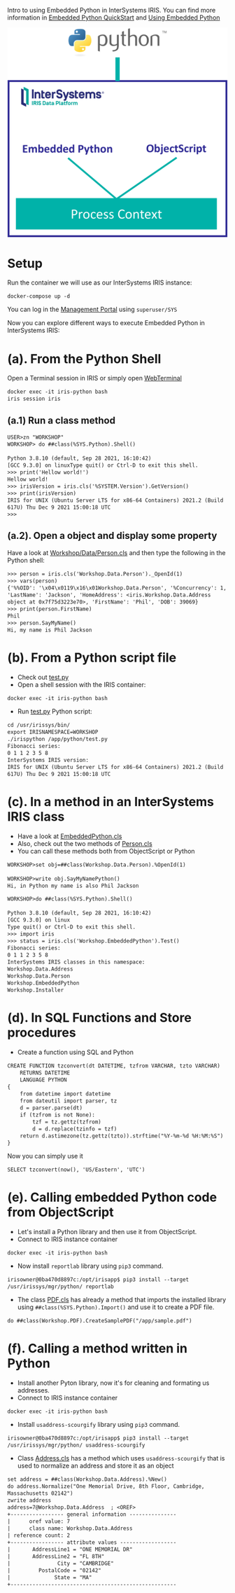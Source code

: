 
Intro to using Embedded Python in InterSystems IRIS. You can find more information in [Embedded Python QuickStart](https://learning.intersystems.com/course/view.php?id=1824&ssoPass=1) and [Using Embedded Python](https://docs.intersystems.com/irisforhealth20212/csp/docbook/DocBook.UI.Page.cls?KEY=AEPYTHON)

<img src="img/intersystems-python-diagrampng.png" width="700px" />

# Setup
Run the container we will use as our InterSystems IRIS instance:
```
docker-compose up -d
```

You can log in the [Management Portal](http://localhost:52773/csp/sys/UtilHome.csp) using `superuser/SYS`

Now you can explore different ways to execute Embedded Python in InterSystems IRIS:

# (a). From the Python Shell
Open a Terminal session in IRIS or simply open [WebTerminal](http://localhost:52773/terminal/)
```
docker exec -it iris-python bash
iris session iris
```

## (a.1) Run a class method
```
USER>zn "WORKSHOP"
WORKSHOP> do ##class(%SYS.Python).Shell()

Python 3.8.10 (default, Sep 28 2021, 16:10:42) 
[GCC 9.3.0] on linuxType quit() or Ctrl-D to exit this shell.
>>> print('Hellow world!')
Hellow world!
>>> irisVersion = iris.cls('%SYSTEM.Version').GetVersion()
>>> print(irisVersion)
IRIS for UNIX (Ubuntu Server LTS for x86-64 Containers) 2021.2 (Build 617U) Thu Dec 9 2021 15:00:18 UTC
>>> 
```

## (a.2). Open a object and display some property
Have a look at [Workshop/Data/Person.cls](src/Workshop/Data/Person.cls) and then type the following in the Python shell:

```
>>> person = iris.cls('Workshop.Data.Person')._OpenId(1)
>>> vars(person)
{'%%OID': '\x04\x0119\x16\x01Workshop.Data.Person', '%Concurrency': 1, 'LastName': 'Jackson', 'HomeAddress': <iris.Workshop.Data.Address object at 0x7f75d3223e70>, 'FirstName': 'Phil', 'DOB': 39069}
>>> print(person.FirstName)
Phil
>>> person.SayMyName()
Hi, my name is Phil Jackson
```

# (b). From a Python script file
* Check out [test.py](python/test.py)
* Open a shell session with the IRIS container:
```
docker exec -it iris-python bash
```
* Run [test.py](python/test.py) Python script:
```
cd /usr/irissys/bin/
export IRISNAMESPACE=WORKSHOP
./irispython /app/python/test.py
Fibonacci series:
0 1 1 2 3 5 8 
InterSystems IRIS version:
IRIS for UNIX (Ubuntu Server LTS for x86-64 Containers) 2021.2 (Build 617U) Thu Dec 9 2021 15:00:18 UTC
```

# (c). In a method in an InterSystems IRIS class
* Have a look at [EmbeddedPython.cls](src/Workshop/EmbeddedPython.cls)
* Also, check out the two methods of [Person.cls](src/Workshop/Data/Person.cls)
* You can call these methods both from ObjectScript or Python

```
WORKSHOP>set obj=##class(Workshop.Data.Person).%OpenId(1)

WORKSHOP>write obj.SayMyNamePython()
Hi, in Python my name is also Phil Jackson
```

```
WORKSHOP>do ##class(%SYS.Python).Shell()

Python 3.8.10 (default, Sep 28 2021, 16:10:42) 
[GCC 9.3.0] on linux
Type quit() or Ctrl-D to exit this shell.
>>> import iris
>>> status = iris.cls('Workshop.EmbeddedPython').Test()
Fibonacci series:
0 1 1 2 3 5 8 
InterSystems IRIS classes in this namespace:
Workshop.Data.Address
Workshop.Data.Person
Workshop.EmbeddedPython
Workshop.Installer
```

# (d). In SQL Functions and Store procedures
* Create a function using SQL and Python
```
CREATE FUNCTION tzconvert(dt DATETIME, tzfrom VARCHAR, tzto VARCHAR)
    RETURNS DATETIME
    LANGUAGE PYTHON
{
    from datetime import datetime
    from dateutil import parser, tz
    d = parser.parse(dt)
    if (tzfrom is not None):
        tzf = tz.gettz(tzfrom)
        d = d.replace(tzinfo = tzf)
    return d.astimezone(tz.gettz(tzto)).strftime("%Y-%m-%d %H:%M:%S")
}
```

Now you can simply use it
```
SELECT tzconvert(now(), 'US/Eastern', 'UTC')
```

# (e). Calling embedded Python code from ObjectScript
* Let's install a Python library and then use it from ObjectScript.
* Connect to IRIS instance container
```
docker exec -it iris-python bash
```
* Now install `reportlab` library using `pip3` command.
```
irisowner@0ba470d8897c:/opt/irisapp$ pip3 install --target /usr/irissys/mgr/python/ reportlab
```
* The class [PDF.cls](src/Workshop/PDF.cls) has already a method that imports the installed library using `##class(%SYS.Python).Import()` and use it to create a PDF file.
```
do ##class(Workshop.PDF).CreateSamplePDF("/app/sample.pdf")
```

# (f). Calling a method written in Python
* Install another Pyton library, now it's for cleaning and formating us addresses.
* Connect to IRIS instance container
```
docker exec -it iris-python bash
```
* Install `usaddress-scourgify` library using `pip3` command.
```
irisowner@0ba470d8897c:/opt/irisapp$ pip3 install --target /usr/irissys/mgr/python/ usaddress-scourgify
```
* Class [Address.cls](src/Workshop/Data/Address.cls) has a method which uses `usaddress-scourgify` that is used to normalize an address and store it as an object
```
set address = ##class(Workshop.Data.Address).%New()
do address.Normalize("One Memorial Drive, 8th Floor, Cambridge, Massachusetts 02142")
zwrite address
address=7@Workshop.Data.Address  ; <OREF>
+----------------- general information ---------------
|      oref value: 7
|      class name: Workshop.Data.Address
| reference count: 2
+----------------- attribute values ------------------
|       AddressLine1 = "ONE MEMORIAL DR"
|       AddressLine2 = "FL 8TH"
|               City = "CAMBRIDGE"
|         PostalCode = "02142"
|              State = "MA"
+-----------------------------------------------------
```
